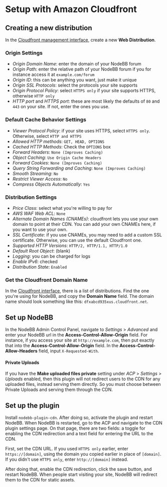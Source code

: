 # Setup with Amazon Cloudfront

## Creating a new distribution

In the [Cloudfront management interface](https://console.aws.amazon.com/cloudfront/home?#create-distribution:), create a new **Web Distribution**.

### Origin Settings

- *Origin Domain Name*: enter the domain of your NodeBB forum
- *Origin Path*: enter the relative path of your NodeBB forum if you for instance access it at `example.com/forum`
- *Origin ID*: this can be anything you want, just make it unique
- *Origin SSL Protocols*: select the protocols your site supports
- *Origin Protocol Policy*: select `HTTPS only` if your site supports HTTPS, otherwise `HTTP only`
- *HTTP port* and *HTTPS port*: these are most likely the defaults of `80` and `443` on your site. If not, enter the ones you use.

### Default Cache Behavior Settings

- *Viewer Protocol Policy*: if your site uses HTTPS, select `HTTPS only`. Otherwise, select `HTTP and HTTPS`
- *Allowed HTTP methods*: `GET, HEAD, OPTIONS`
- *Cached HTTP Methods*: Check the `OPTIONS` box
- *Forward Headers*: `None (Improves Caching)`
- *Object Caching*: `Use Origin Cache Headers`
- *Forward Cookies*: `None (Improves Caching)`
- *Query String Forwarding and Caching*: `None (Improves Caching)`
- *Smooth Streaming*: `No`
- *Restrict Viewer Access*: `No`
- *Compress Objects Automatically*: `Yes`

### Distribution Settings

- *Price Class*: select what you're willing to pay for
- *AWS WAF Web ACL*: `None`
- *Alternate Domain Names (CNAMEs)*: cloudfront lets you use your own domain to point at their CDN. You can add your own CNAMEs here, if you want to use your own.
- *SSL Certificate*: if you use CNAMEs, you may need to add a custom SSL certificate. Otherwise, you can use the default Cloudfront one.
- *Supported HTTP Versions*: `HTTP/2, HTTP/1.1, HTTP/1.0`
- *Default Root Object*: (blank)
- *Logging*: you can be charged for logs
- *Enable IPv6*: checked
- *Distribution State*: `Enabled`

### Get the Cloudfront Domain Name

In the [Cloudfront interface](https://console.aws.amazon.com/cloudfront/home), there is a list of distributions. Find the one you're using for NodeBB, and copy the **Domain Name** field. The domain name should look something like this: `dfxabcd935xus.cloudfront.net`.

## Set up NodeBB

In the NodeBB Admin Control Panel, navigate to *Settings* > *Advanced* and enter your NodeBB url in the **Access-Control-Allow-Origin** field. For instance, if you access your site at `http://example.com`, then put exactly that into the **Access-Control-Allow-Origin** field. In the **Access-Control-Allow-Headers** field, input `X-Requested-With`.

#### Private Uploads

If you have the **Make uploaded files private** setting under *ACP* > *Settings* > *Uploads* enabled, then this plugin will not redirect users to the CDN for any uploaded files, instead serving them directly. So you must choose between Private Uploads and serving them through the CDN.

## Set up the plugin

Install `nodebb-plugin-cdn`. After doing so, activate the plugin and restart NodeBB. When NodeBB is restarted, go to the ACP and navigate to the CDN plugin settings page. On that page, there are two fields: a toggle for enabling the CDN redirection and a text field for entering the URL to the CDN.

First, set the CDN URL. If you used `HTTPS only` earlier, enter `https://[domain]`, using the domain you copied earlier in place of `[domain]`. If you didn't use `HTTPS only`, enter `http://[domain]` instead.

After doing that, enable the CDN redirection, click the save button, and restart NodeBB. When people start visiting your site, NodeBB will redirect them to the CDN for static assets.
